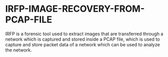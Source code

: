 # IRFP-IMAGE-RECOVERY-FROM-PCAP-FILE
IRFP is a forensic tool used to extract images that are transferred through a network which is captured and stored inside a PCAP file, which is used to capture and store packet data of a network which can be used to analyze the network. 
